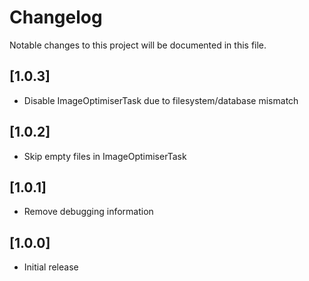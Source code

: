 # Changelog

Notable changes to this project will be documented in this file.

## [1.0.3]

- Disable ImageOptimiserTask due to filesystem/database mismatch


## [1.0.2]

- Skip empty files in ImageOptimiserTask


## [1.0.1]

- Remove debugging information


## [1.0.0]

- Initial release
